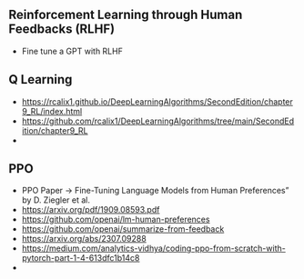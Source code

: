 ## Reinforcement Learning through Human Feedbacks (RLHF)

* Fine tune a GPT with RLHF

## Q Learning

* https://rcalix1.github.io/DeepLearningAlgorithms/SecondEdition/chapter9_RL/index.html
* https://github.com/rcalix1/DeepLearningAlgorithms/tree/main/SecondEdition/chapter9_RL
* 

## PPO

* PPO Paper -> Fine-Tuning Language Models from Human Preferences” by D. Ziegler et al.
* https://arxiv.org/pdf/1909.08593.pdf
* https://github.com/openai/lm-human-preferences
* https://github.com/openai/summarize-from-feedback
* https://arxiv.org/abs/2307.09288
* https://medium.com/analytics-vidhya/coding-ppo-from-scratch-with-pytorch-part-1-4-613dfc1b14c8
* 
